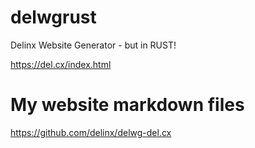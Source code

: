 # delwgrust
Delinx Website Generator - but in RUST!

https://del.cx/index.html

# My website markdown files
https://github.com/delinx/delwg-del.cx
